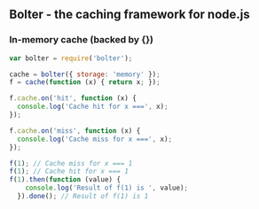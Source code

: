 ## Bolter - the caching framework for node.js



### In-memory cache (backed by {})

```javascript
var bolter = require('bolter');

cache = bolter({ storage: 'memory' });
f = cache(function (x) { return x; });

f.cache.on('hit', function (x) {
  console.log('Cache hit for x ===', x);
});

f.cache.on('miss', function (x) {
  console.log('Cache miss for x ===', x);
});

f(1); // Cache miss for x === 1
f(1); // Cache hit for x === 1
f(1).then(function (value) {
    console.log('Result of f(1) is ', value);
  }).done(); // Result of f(1) is 1
```

